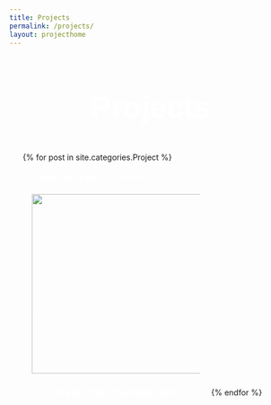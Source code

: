 ```yaml
---
title: Projects
permalink: /projects/
layout: projecthome
---
```


<h1 style="text-align: center; font-size: 54px; font-family: Arial, Helvetica, sans-serif; color: white;">Projects</h1>
<body>
    <section id = 'Projects'>
        <link rel = 'stylesheet' href = '/assets/css/stylesheet.css'>
        <div class = 'wrapper'>
            <!--Load all Project posts in a grid-->
            <div style="align-items: center; display: flex; justify-content: center; margin: auto;">
                <ul class="projects">
                {% for post in site.categories.Project %}
                    <div style="display: inline-block;">
                        <h4 style="margin-left: 15px; color: white; text-align:left;">{{ post.date | date:"%d/%m/%Y" }}</h4>
                        <div style = "border: 1px solid white; margin: 1px 15px 40px 15px; padding: auto; width: 300px; height: 205px; display: inline-block; text-align: center;">
                            <a href = "{{ post.url }}" style="color: white;">
                                <img src = "{{ post.card }}" style = "width:320px; object-fit: contain;">
                                <h3 style = "text-overflow: inherit;">{{ post.title | truncate: 22}}</h3>
                            </a>
                        </div>
                    </div>
                {% endfor %}
                </ul>
            </div>        
        </div>
    </section>
</body>
